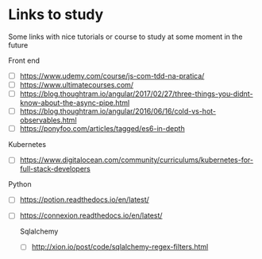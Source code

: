 # Links to study

Some links with nice tutorials or course to study at some moment in the future

Front end
- [ ] https://www.udemy.com/course/js-com-tdd-na-pratica/
- [ ] https://www.ultimatecourses.com/
- [ ] https://blog.thoughtram.io/angular/2017/02/27/three-things-you-didnt-know-about-the-async-pipe.html
- [ ] https://blog.thoughtram.io/angular/2016/06/16/cold-vs-hot-observables.html
- [ ] https://ponyfoo.com/articles/tagged/es6-in-depth

Kubernetes
- [ ] https://www.digitalocean.com/community/curriculums/kubernetes-for-full-stack-developers


Python
- [ ] https://potion.readthedocs.io/en/latest/
- [ ] https://connexion.readthedocs.io/en/latest/

  Sqlalchemy
  - [ ] http://xion.io/post/code/sqlalchemy-regex-filters.html
